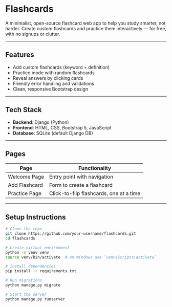 # Flashcards 

A minimalist, open-source flashcard web app to help you study smarter, not harder. Create custom flashcards and practice them interactively — for free, with no signups or clutter.

---

##  Features

-  Add custom flashcards (keyword + definition)
- Practice mode with random flashcards
-  Reveal answers by clicking cards
-  Friendly error handling and validations
-  Clean, responsive Bootstrap design

---

##  Tech Stack

- **Backend**: Django (Python)
- **Frontend**: HTML, CSS, Bootstrap 5, JavaScript
- **Database**: SQLite (default Django DB)

---

## Pages

| Page           | Functionality                          |
|----------------|-----------------------------------------|
| Welcome Page   | Entry point with navigation             |
| Add Flashcard  | Form to create a flashcard              |
| Practice Page  | Click-to-flip flashcards, one at a time |

---

## Setup Instructions

```bash
# Clone the repo
git clone https://github.com/your-username/flashcards.git
cd flashcards

# Create virtual environment
python -m venv venv
source venv/bin/activate  # on Windows use `venv\Scripts\activate`

# Install dependencies
pip install -r requirements.txt

# Run migrations
python manage.py migrate

# Start the server
python manage.py runserver
